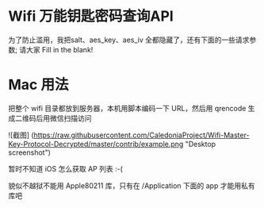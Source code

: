# Wifi 万能钥匙密码查询API

为了防止滥用，我把salt、aes_key、aes_iv 全都隐藏了，还有下面的一些请求参数; 请大家 Fill in the blank!

# Mac 用法

把整个 wifi 目录都放到服务器，本机用脚本编码一下 URL，然后用 qrencode 生成二维码后用微信扫描访问

![截图] (https://raw.githubusercontent.com/CaledoniaProject/Wifi-Master-Key-Protocol-Decrypted/master/contrib/example.png "Desktop screenshot")

暂时不知道 iOS 怎么获取 AP 列表 :-(

貌似不越狱不能用 Apple80211 库，只有在 /Application 下面的 app 才能用私有库吧
